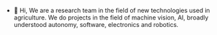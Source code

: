 - 👋 Hi, We are a research team in the field of new technologies used in agriculture. We do projects in the field of machine vision, AI, broadly understood autonomy, software, electronics and robotics.

<!---
WhiteHill-project/WhiteHill-project is a ✨ special ✨ repository because its `README.md` (this file) appears on your GitHub profile.
You can click the Preview link to take a look at your changes.
--->

